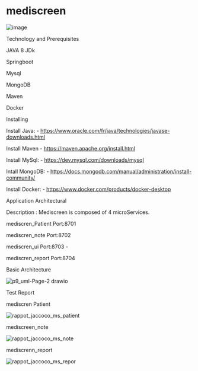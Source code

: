 # mediscreen



![image](https://user-images.githubusercontent.com/42712490/181405534-32134c2d-cd95-4b9f-97db-46593d1ae4d5.png)



Technology and Prerequisites

JAVA 8 JDk


Springboot


Mysql


MongoDB


Maven


Docker

Installing

Install Java: - https://www.oracle.com/fr/java/technologies/javase-downloads.html

Install Maven - https://maven.apache.org/install.html

Install MySql: - https://dev.mysql.com/downloads/mysql

Intall MongoDB: - https://docs.mongodb.com/manual/administration/install-community/

Install Docker: - https://www.docker.com/products/docker-desktop

Application Architectural

Description : Mediscreen is composed of 4 microServices.

mediscren_Patient  Port:8701 


mediscren_note   Port:8702 


mediscren_ui   Port:8703 - 


mediscren_report  Port:8704 

Basic Architecture


![p9_uml-Page-2 drawio](https://user-images.githubusercontent.com/42712490/181406910-2abbeda4-e688-4215-8f84-64a8a49b650d.png)

Test Report

mediscren Patient



![rappot_jaccoco_ms_patient](https://user-images.githubusercontent.com/42712490/181501444-39f3ffd5-fb94-42d1-b9b7-4aa5a21ac57c.PNG)



mediscreen_note

![rappot_jaccoco_ms_note](https://user-images.githubusercontent.com/42712490/181501661-dde76ad6-221d-4365-a491-23c1919c1bba.PNG)



mediscrenn_report

![rappot_jaccoco_ms_repor](https://user-images.githubusercontent.com/42712490/181501731-dffc5673-8cbf-4d6e-acc1-8080d00be549.PNG)





